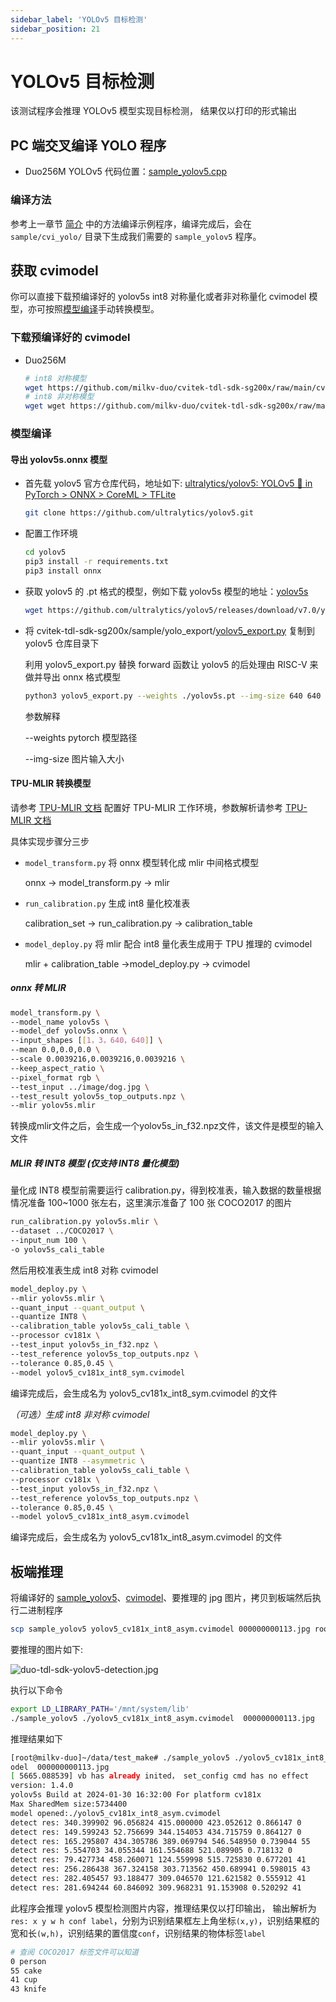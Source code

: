 ```yaml
---
sidebar_label: 'YOLOv5 目标检测'
sidebar_position: 21
---
```


# YOLOv5 目标检测
该测试程序会推理 YOLOv5 模型实现目标检测， 结果仅以打印的形式输出

## PC 端交叉编译 YOLO 程序

- Duo256M YOLOv5 代码位置：[sample_yolov5.cpp](https://github.com/milkv-duo/cvitek-tdl-sdk-sg200x/blob/main/sample/cvi_yolo/sample_yolov5.cpp)

### 编译方法

参考上一章节 [简介](https://milkv.io/zh/docs/duo/application-development/tdl-sdk/tdl-sdk-introduction) 中的方法编译示例程序，编译完成后，会在 `sample/cvi_yolo/` 目录下生成我们需要的 `sample_yolov5` 程序。

## 获取 cvimodel

你可以直接下载预编译好的 yolov5s int8 对称量化或者非对称量化 cvimodel 模型，亦可按照[模型编译](#模型编译)手动转换模型。

### 下载预编译好的 cvimodel

- Duo256M
  ```bash
  # int8 对称模型
  wget https://github.com/milkv-duo/cvitek-tdl-sdk-sg200x/raw/main/cvimodel/yolov5_cv181x_int8_sym.cvimodel
  # int8 非对称模型
  wget wget https://github.com/milkv-duo/cvitek-tdl-sdk-sg200x/raw/main/cvimodel/yolov5_cv181x_int8_asym.cvimodel
  ```

### 模型编译

#### 导出 yolov5s.onnx 模型

- 首先载 yolov5 官方仓库代码，地址如下: [ultralytics/yolov5\: YOLOv5 🚀 in PyTorch > ONNX > CoreML > TFLite](https://github.com/ultralytics/yolov5)
    ```bash 
    git clone https://github.com/ultralytics/yolov5.git
    ```
- 配置工作环境
    ```bash
    cd yolov5
    pip3 install -r requirements.txt
    pip3 install onnx
    ```
- 获取 yolov5 的 .pt 格式的模型，例如下载 yolov5s 模型的地址：[yolov5s](https://github.com/ultralytics/yolov5/releases/download/v7.0/yolov5s.pt)
    ```bash
    wget https://github.com/ultralytics/yolov5/releases/download/v7.0/yolov5s.pt
    ```

- 将 cvitek-tdl-sdk-sg200x/sample/yolo_export/[yolov5_export.py](https://github.com/milkv-duo/cvitek-tdl-sdk-sg200x/blob/main/sample/yolo_export/yolov5_export.py) 复制到 yolov5 仓库目录下

    利用 yolov5_export.py 替换 forward 函数让 yolov5 的后处理由 RISC-V 来做并导出 onnx 格式模型

    ```bash
    python3 yolov5_export.py --weights ./yolov5s.pt --img-size 640 640
    ```

  参数解释 
  
  --weights pytorch 模型路径
  
  --img-size 图片输入大小



#### TPU-MLIR 转换模型

请参考 [TPU-MLIR 文档](https://github.com/sophgo/tpu-mlir) 配置好 TPU-MLIR 工作环境，参数解析请参考 [TPU-MLIR 文档](https://github.com/sophgo/tpu-mlir)

具体实现步骤分三步

- `model_transform.py` 将 onnx 模型转化成 mlir 中间格式模型

  onnx -> model_transform.py -> mlir

- `run_calibration.py` 生成 int8 量化校准表

  calibration_set -> run_calibration.py -> calibration_table

- `model_deploy.py` 将 mlir 配合 int8 量化表生成用于 TPU 推理的 cvimodel

  mlir + calibration_table  ->model_deploy.py -> cvimodel

##### onnx 转 MLIR

```bash
model_transform.py \
--model_name yolov5s \
--model_def yolov5s.onnx \
--input_shapes [[1，3，640，640]] \
--mean 0.0,0.0,0.0 \
--scale 0.0039216,0.0039216,0.0039216 \
--keep_aspect_ratio \
--pixel_format rgb \
--test_input ../image/dog.jpg \
--test_result yolov5s_top_outputs.npz \
--mlir yolov5s.mlir
```

转换成mlir文件之后，会生成一个yolov5s_in_f32.npz文件，该文件是模型的输入文件

##### MLIR 转 INT8 模型 (仅支持 INT8 量化模型)

量化成 INT8 模型前需要运行 calibration.py，得到校准表，输入数据的数量根据情况准备 100~1000 张左右，这里演示准备了 100 张 COCO2017 的图片

```bash
run_calibration.py yolov5s.mlir \
--dataset ../COCO2017 \
--input_num 100 \
-o yolov5s_cali_table
```

然后用校准表生成 int8 对称 cvimodel

```bash
model_deploy.py \
--mlir yolov5s.mlir \
--quant_input --quant_output \
--quantize INT8 \
--calibration_table yolov5s_cali_table \
--processor cv181x \
--test_input yolov5s_in_f32.npz \
--test_reference yolov5s_top_outputs.npz \
--tolerance 0.85,0.45 \
--model yolov5_cv181x_int8_sym.cvimodel
```

编译完成后，会生成名为 yolov5_cv181x_int8_sym.cvimodel 的文件

*（可选）生成 int8 非对称 cvimodel*

```bash
model_deploy.py \
--mlir yolov5s.mlir \
--quant_input --quant_output \
--quantize INT8 --asymmetric \
--calibration_table yolov5s_cali_table \
--processor cv181x \
--test_input yolov5s_in_f32.npz \
--test_reference yolov5s_top_outputs.npz \
--tolerance 0.85,0.45 \
--model yolov5_cv181x_int8_asym.cvimodel
```

编译完成后，会生成名为 yolov5_cv181x_int8_asym.cvimodel 的文件



## 板端推理

将编译好的 [sample_yolov5](#pc-端交叉编译-yolo-程序)、[cvimodel](#获取-cvimodel)、要推理的 jpg 图片，拷贝到板端然后执行二进制程序
```bash
scp sample_yolov5 yolov5_cv181x_int8_asym.cvimodel 000000000113.jpg root@192.168.42.1:/root/
```
要推理的图片如下:

![duo-tdl-sdk-yolov5-detection.jpg](/docs/duo/tdl-sdk/duo-tdl-sdk-yolov5-detection.jpg)

执行以下命令

```bash
export LD_LIBRARY_PATH='/mnt/system/lib'
./sample_yolov5 ./yolov5_cv181x_int8_asym.cvimodel  000000000113.jpg 
```
推理结果如下
```bash
[root@milkv-duo]~/data/test_make# ./sample_yolov5 ./yolov5_cv181x_int8_asym.cvim
odel  000000000113.jpg 
[ 5665.088539] vb has already inited， set_config cmd has no effect
version: 1.4.0
yolov5s Build at 2024-01-30 16:32:00 For platform cv181x
Max SharedMem size:5734400
model opened:./yolov5_cv181x_int8_asym.cvimodel
detect res: 340.399902 96.056824 415.000000 423.052612 0.866147 0
detect res: 149.599243 52.756699 344.154053 434.715759 0.864127 0
detect res: 165.295807 434.305786 389.069794 546.548950 0.739044 55
detect res: 5.554703 34.055344 161.554688 521.089905 0.718132 0
detect res: 79.427734 458.260071 124.559998 515.725830 0.677201 41
detect res: 256.286438 367.324158 303.713562 450.689941 0.598015 43
detect res: 282.405457 93.188477 309.046570 121.621582 0.555912 41
detect res: 281.694244 60.846092 309.968231 91.153908 0.520292 41
```
此程序会推理 yolov5 模型检测图片内容，推理结果仅以打印输出， 输出解析为 `res: x y w h conf label`，分别为识别结果框左上角坐标`(x,y)`，识别结果框的宽和长`(w,h)`，识别结果的置信度`conf`，识别结果的物体标签`label`
```bash
# 查阅 COCO2017 标签文件可以知道 
0 person
55 cake
41 cup
43 knife
```
